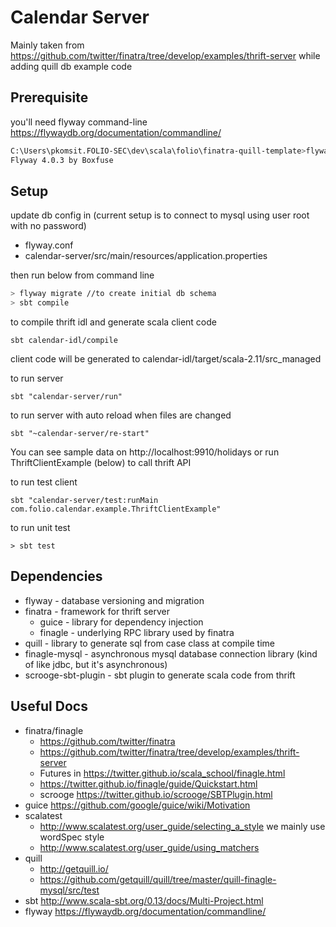 # Calendar Server

Mainly taken from https://github.com/twitter/finatra/tree/develop/examples/thrift-server while adding quill db example code
## Prerequisite
you'll need flyway command-line https://flywaydb.org/documentation/commandline/
```bash
C:\Users\pkomsit.FOLIO-SEC\dev\scala\folio\finatra-quill-template>flyway -v
Flyway 4.0.3 by Boxfuse
```

## Setup
update db config in (current setup is to connect to mysql using user root with no password)
* flyway.conf
* calendar-server/src/main/resources/application.properties

then run below from command line
```bash
> flyway migrate //to create initial db schema
> sbt compile
```
to compile thrift idl and generate scala client code
```
sbt calendar-idl/compile
```
client code will be generated to calendar-idl/target/scala-2.11/src_managed

to run server
```
sbt "calendar-server/run"
```

to run server with auto reload when files are changed
```
sbt "~calendar-server/re-start"
```

You can see sample data on http://localhost:9910/holidays or run ThriftClientExample (below) to call thrift API

to run test client
```
sbt "calendar-server/test:runMain com.folio.calendar.example.ThriftClientExample"
```

to run unit test
```
> sbt test
```

## Dependencies
* flyway - database versioning and migration
* finatra - framework for thrift server
  * guice - library for dependency injection
  * finagle - underlying RPC library used by finatra
* quill - library to generate sql from case class at compile time
* finagle-mysql - asynchronous mysql database connection library (kind of like jdbc, but it's asynchronous)
* scrooge-sbt-plugin - sbt plugin to generate scala code from thrift

## Useful Docs
* finatra/finagle
  * https://github.com/twitter/finatra
  * https://github.com/twitter/finatra/tree/develop/examples/thrift-server
  * Futures in https://twitter.github.io/scala_school/finagle.html
  * https://twitter.github.io/finagle/guide/Quickstart.html
  * scrooge https://twitter.github.io/scrooge/SBTPlugin.html
* guice https://github.com/google/guice/wiki/Motivation
* scalatest
  * http://www.scalatest.org/user_guide/selecting_a_style we mainly use wordSpec style
  * http://www.scalatest.org/user_guide/using_matchers
* quill
  * http://getquill.io/
  * https://github.com/getquill/quill/tree/master/quill-finagle-mysql/src/test
* sbt http://www.scala-sbt.org/0.13/docs/Multi-Project.html
* flyway https://flywaydb.org/documentation/commandline/